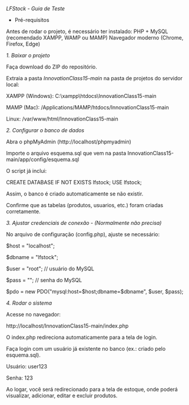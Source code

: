 *LFStock - Guia de Teste*
- Pré-requisitos

Antes de rodar o projeto, é necessário ter instalado:
PHP + MySQL (recomendado XAMPP, WAMP ou MAMP)
Navegador moderno (Chrome, Firefox, Edge)

*1. Baixar o projeto*

Faça download do ZIP do repositório.

Extraia a pasta *InnovationClass15-main* na pasta de projetos do servidor local:

XAMPP (Windows): C:\xampp\htdocs\InnovationClass15-main

MAMP (Mac): /Applications/MAMP/htdocs/InnovationClass15-main

Linux: /var/www/html/InnovationClass15-main

*2. Configurar o banco de dados*

Abra o phpMyAdmin (http://localhost/phpmyadmin)

Importe o arquivo esquema.sql que vem na pasta InnovationClass15-main/app/config/esquema.sql

O script já inclui:

CREATE DATABASE IF NOT EXISTS lfstock;
USE lfstock;

Assim, o banco é criado automaticamente se não existir.

Confirme que as tabelas (produtos, usuarios, etc.) foram criadas corretamente.

*3. Ajustar credenciais de conexão - (Normalmente não precisa)*

No arquivo de configuração (config.php), ajuste se necessário:

$host = "localhost";

$dbname = "lfstock";

$user = "root";   // usuário do MySQL

$pass = "";       // senha do MySQL

$pdo = new PDO("mysql:host=$host;dbname=$dbname", $user, $pass);

*4. Rodar o sistema*

Acesse no navegador:

http://localhost/InnovationClass15-main/index.php

O index.php redireciona automaticamente para a tela de login.

Faça login com um usuário já existente no banco (ex.: criado pelo esquema.sql).

Usuário: user123

Senha: 123

Ao logar, você será redirecionado para a tela de estoque, onde poderá visualizar, adicionar, editar e excluir produtos.


